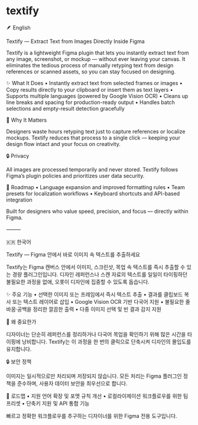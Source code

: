 # textify
🪶 English

Textify — Extract Text from Images Directly Inside Figma

Textify is a lightweight Figma plugin that lets you instantly extract text from any image, screenshot, or mockup — without ever leaving your canvas.
It eliminates the tedious process of manually retyping text from design references or scanned assets, so you can stay focused on designing.

✨ What It Does
	•	Instantly extract text from selected frames or images
	•	Copy results directly to your clipboard or insert them as text layers
	•	Supports multiple languages (powered by Google Vision OCR)
	•	Cleans up line breaks and spacing for production-ready output
	•	Handles batch selections and empty-result detection gracefully

🧠 Why It Matters

Designers waste hours retyping text just to capture references or localize mockups.
Textify reduces that process to a single click — keeping your design flow intact and your focus on creativity.

🔒 Privacy

All images are processed temporarily and never stored.
Textify follows Figma’s plugin policies and prioritizes user data security.

🚀 Roadmap
	•	Language expansion and improved formatting rules
	•	Team presets for localization workflows
	•	Keyboard shortcuts and API-based integration

Built for designers who value speed, precision, and focus — directly within Figma.

⸻

🇰🇷 한국어

Textify — Figma 안에서 바로 이미지 속 텍스트를 추출하세요

Textify는 Figma 캔버스 안에서 이미지, 스크린샷, 목업 속 텍스트를 즉시 추출할 수 있는 경량 플러그인입니다.
디자인 레퍼런스나 스캔 자료의 텍스트를 일일이 타이핑하던 불필요한 과정을 없애, 오롯이 디자인에 집중할 수 있도록 돕습니다.

✨ 주요 기능
	•	선택한 이미지 또는 프레임에서 즉시 텍스트 추출
	•	결과를 클립보드 복사 또는 텍스트 레이어로 삽입
	•	Google Vision OCR 기반 다국어 지원
	•	불필요한 줄바꿈·공백을 정리한 깔끔한 출력
	•	다중 이미지 선택 및 빈 결과 감지 지원

🧠 왜 중요한가

디자이너는 단순히 레퍼런스를 정리하거나 다국어 목업을 확인하기 위해 많은 시간을 타이핑에 낭비합니다.
Textify는 이 과정을 한 번의 클릭으로 단축시켜 디자인의 몰입도를 유지합니다.

🔒 보안 정책

이미지는 일시적으로만 처리되며 저장되지 않습니다.
모든 처리는 Figma 플러그인 정책을 준수하며, 사용자 데이터 보안을 최우선으로 합니다.

🚀 로드맵
	•	지원 언어 확장 및 포맷 규칙 개선
	•	로컬라이제이션 워크플로우를 위한 팀 프리셋
	•	단축키 지원 및 API 통합 기능

빠르고 정확한 워크플로우를 추구하는 디자이너를 위한 Figma 전용 도구입니다.
